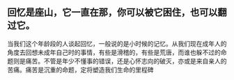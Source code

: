 ## 回忆是座山，它一直在那，你可以被它困住，也可以翻过它。

当我们这个年龄段的人谈起回忆，一般说的是小时候的记忆。从我们现在成年人的角度去回想未成年自己时的事情，有些是滑稽的，有些是荒唐，而谁也躲不过的命题则是痛苦。不管是年少不懂事的错误，还是心怀志向的破灭，亦或是来自亲人的苦痛。痛苦是沉重的命题，定将塑造我们生命的里程碑